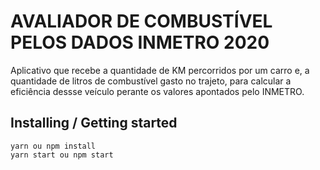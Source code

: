 # AVALIADOR DE COMBUSTÍVEL PELOS DADOS INMETRO 2020

Aplicativo que recebe a quantidade de KM percorridos por um carro e, a quantidade de litros de combustível gasto no trajeto, para calcular a eficiência dessse veículo perante os valores apontados pelo INMETRO.

## Installing / Getting started

```shell
yarn ou npm install
yarn start ou npm start
```
